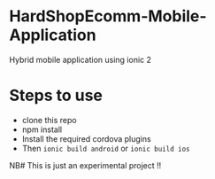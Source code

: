 # HardShopEcomm-Mobile-Application
Hybrid mobile application using ionic 2

# Steps to use
* clone this repo
* npm install
* Install the required cordova plugins
* Then ```ionic build android``` or ```ionic build ios```

NB# This is just an experimental project !!
